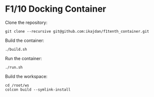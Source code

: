 # F1/10 Docking Container

Clone the repository:
```
git clone --recursive git@github.com:ikajdan/f1tenth_container.git
```

Build the container:
```
./build.sh
```

Run the container:
```
./run.sh
```

Build the workspace:
```
cd /root/ws
colcon build --symlink-install
```
